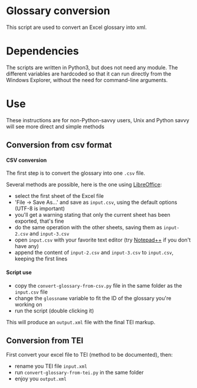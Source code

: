 # Glossary conversion

This script are used to convert an Excel glossary into xml.

# Dependencies

The scripts are written in Python3, but does not need any module. The different variables are hardcoded so that it can run directly from the Windows Explorer, without the need for command-line arguments.

# Use

These instructions are for non-Python-savvy users, Unix and Python savvy will see more direct and simple methods

## Conversion from csv format

#### CSV conversion

The first step is to convert the glossary into one `.csv` file.

Several methods are possible, here is the one using [LibreOffice](https://www.libreoffice.org/):
 * select the first sheet of the Excel file
 * 'File -> Save As...' and save as `input.csv`, using the default options (UTF-8 is important)
 * you'll get a warning stating that only the current sheet has been exported, that's fine
 * do the same operation with the other sheets, saving them as `input-2.csv` and `input-3.csv`
 * open `input.csv` with your favorite text editor (try [Notepad++](https://notepad-plus-plus.org/fr/) if you don't have any)
 * append the content of `input-2.csv` and `input-3.csv` to `input.csv`, keeping the first lines
 
 #### Script use

  * copy the `convert-glossary-from-csv.py` file in the same folder as the `input.csv` file
  * change the `glossname` variable to fit the ID of the glossary you're working on
  * run the script (double clicking it)
 
This will produce an `output.xml` file with the final TEI markup.

## Conversion from TEI

First convert your excel file to TEI (method to be documented), then:

 * rename you TEI file `input.xml`
 * run `convert-glossary-from-tei.py` in the same folder
 * enjoy you `output.xml`